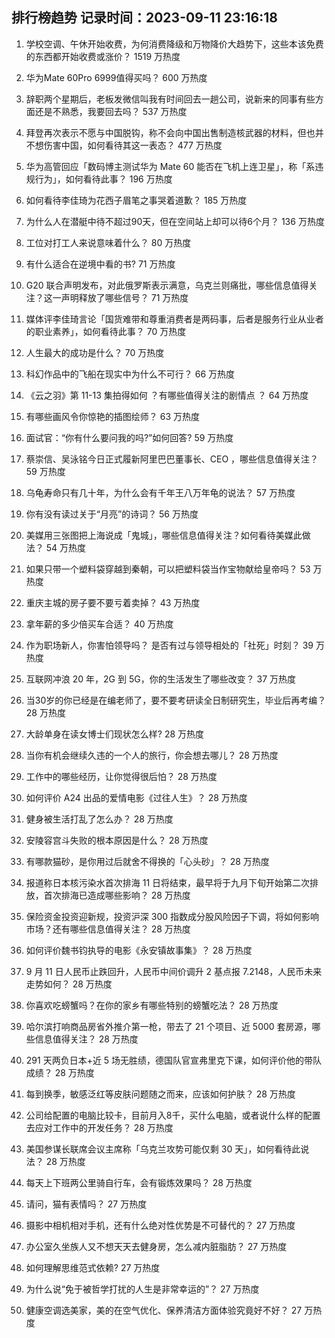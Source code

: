 
## 排行榜趋势 记录时间：2023-09-11 23:16:18
  
  1. 学校空调、午休开始收费，为何消费降级和万物降价大趋势下，这些本该免费的东西都开始收费或涨价？ 1519 万热度
    
  2. 华为Mate 60Pro 6999值得买吗？ 600 万热度
    
  3. 辞职两个星期后，老板发微信叫我有时间回去一趟公司，说新来的同事有些方面还是不熟悉，我要回去吗？ 537 万热度
    
  4. 拜登再次表示不愿与中国脱钩，称不会向中国出售制造核武器的材料，但也并不想伤害中国，如何看待其这一表态？ 477 万热度
    
  5. 华为高管回应「数码博主测试华为 Mate 60 能否在飞机上连卫星」，称「系违规行为」，如何看待此事？ 196 万热度
    
  6. 如何看待李佳琦为花西子眉笔之事哭着道歉？ 185 万热度
    
  7. 为什么人在潜艇中待不超过90天，但在空间站上却可以待6个月？ 136 万热度
    
  8. 工位对打工人来说意味着什么？ 80 万热度
    
  9. 有什么适合在逆境中看的书? 71 万热度
    
  10. G20 联合声明发布，对此俄罗斯表示满意，乌克兰则痛批，哪些信息值得关注？这一声明释放了哪些信号？ 71 万热度
    
  11. 媒体评李佳琦言论「国货难带和尊重消费者是两码事，后者是服务行业从业者的职业素养」，如何看待此事？ 70 万热度
    
  12. 人生最大的成功是什么？ 70 万热度
    
  13. 科幻作品中的飞船在现实中为什么不可行？ 66 万热度
    
  14. 《云之羽》第 11-13 集拍得如何 ？有哪些值得关注的剧情点 ？ 64 万热度
    
  15. 有哪些画风令你惊艳的插图绘师？ 63 万热度
    
  16. 面试官：“你有什么要问我的吗?”如何回答? 59 万热度
    
  17. 蔡崇信、吴泳铭今日正式履新阿里巴巴董事长、CEO ，哪些信息值得关注？ 59 万热度
    
  18. 乌龟寿命只有几十年，为什么会有千年王八万年龟的说法？ 57 万热度
    
  19. 你有没有读过关于“月亮”的诗词？ 56 万热度
    
  20. 美媒用三张图把上海说成「鬼城」，哪些信息值得关注？如何看待美媒此做法？ 54 万热度
    
  21. 如果只带一个塑料袋穿越到秦朝，可以把塑料袋当作宝物献给皇帝吗？ 53 万热度
    
  22. 重庆主城的房子要不要亏着卖掉？ 43 万热度
    
  23. 拿年薪的多少倍买车合适？ 40 万热度
    
  24. 作为职场新人，你害怕领导吗？ 是否有过与领导相处的「社死」时刻？ 39 万热度
    
  25. 互联网冲浪 20 年，2G 到 5G，你的生活发生了哪些改变？ 37 万热度
    
  26. 当30岁的你已经是在编老师了，要不要考研读全日制研究生，毕业后再考编？ 28 万热度
    
  27. 大龄单身在读女博士们现状怎么样? 28 万热度
    
  28. 当你有机会继续久违的一个人的旅行，你会想去哪儿？ 28 万热度
    
  29. 工作中的哪些经历，让你觉得很后怕？ 28 万热度
    
  30. 如何评价 A24 出品的爱情电影《过往人生》？ 28 万热度
    
  31. 健身被生活打乱了怎么办？ 28 万热度
    
  32. 安陵容宫斗失败的根本原因是什么？ 28 万热度
    
  33. 有哪款猫砂，是你用过后就舍不得换的「心头砂」？ 28 万热度
    
  34. 报道称日本核污染水首次排海 11 日将结束，最早将于九月下旬开始第二次排放，首次排海已造成哪些影响？ 28 万热度
    
  35. 保险资金投资迎新规，投资沪深 300 指数成分股风险因子下调，将如何影响市场？还有哪些信息值得关注？ 28 万热度
    
  36. 如何评价魏书钧执导的电影《永安镇故事集》？ 28 万热度
    
  37. 9  月 11 日人民币止跌回升，人民币中间价调升 2 基点报 7.2148，人民币未来走势如何？ 28 万热度
    
  38. 你喜欢吃螃蟹吗？在你的家乡有哪些特别的螃蟹吃法？ 28 万热度
    
  39. 哈尔滨打响商品房省外推介第一枪，带去了 21 个项目、近 5000 套房源，哪些信息值得关注？ 28 万热度
    
  40. 291 天两负日本+近 5 场无胜绩，德国队官宣弗里克下课，如何评价他的带队成绩？ 28 万热度
    
  41. 每到换季，敏感泛红等皮肤问题随之而来，应该如何护肤？ 28 万热度
    
  42. 公司给配置的电脑比较卡，目前月入8千，买什么电脑，或者说什么样的配置去应对工作中的开发任务？ 28 万热度
    
  43. 美国参谋长联席会议主席称「乌克兰攻势可能仅剩 30 天」，如何看待此说法？ 28 万热度
    
  44. 每天上下班两公里骑自行车，会有锻炼效果吗？ 28 万热度
    
  45. 请问，猫有表情吗？ 27 万热度
    
  46. 摄影中相机相对手机，还有什么绝对性优势是不可替代的？ 27 万热度
    
  47. 办公室久坐族人又不想天天去健身房，怎么减内脏脂肪？ 27 万热度
    
  48. 如何理解思维范式依赖? 27 万热度
    
  49. 为什么说“免于被哲学打扰的人生是非常幸运的”？ 27 万热度
    
  50. 健康空调选美家，美的在空气优化、保养清洁方面体验究竟好不好？ 27 万热度
    